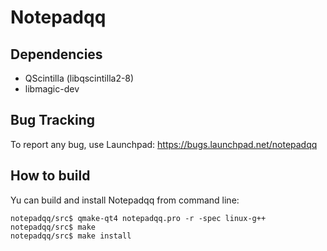 Notepadqq
=========

Dependencies
------------
   * QScintilla (libqscintilla2-8)
   * libmagic-dev

Bug Tracking
------------
To report any bug, use Launchpad: https://bugs.launchpad.net/notepadqq

How to build
------------
Yu can build and install Notepadqq from command line:

    notepadqq/src$ qmake-qt4 notepadqq.pro -r -spec linux-g++
    notepadqq/src$ make
    notepadqq/src$ make install

